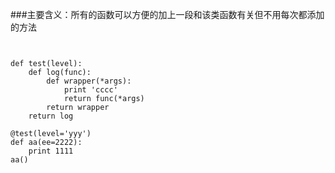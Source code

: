 ###主要含义：所有的函数可以方便的加上一段和该类函数有关但不用每次都添加的方法

<pre><code>

def test(level):
    def log(func):
        def wrapper(*args):
            print 'cccc'
            return func(*args)                                                                                       
        return wrapper
    return log 

@test(level='yyy')
def aa(ee=2222):
    print 1111
aa()
</code></pre>


